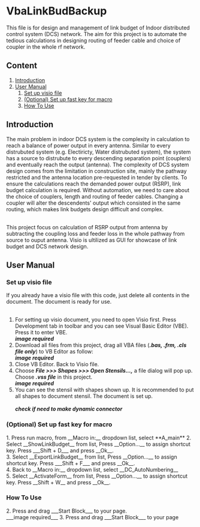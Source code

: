 # VbaLinkBudBackup

This file is for design and management of link budget of Indoor distributed control system (DCS)  network. The aim for this project is to automate the tedious calculations in designing routing of feeder cable and choice of coupler in the whole rf network.

 ## Content

1. [Introduction](#md-header2-introduction)
2. [User Manual](#md-header2-user-manual)
    1. [Set up visio file](#md-header3-set-up)
    2. [(Optional) Set up fast key for macro](#md-header3-fast-key)
    3. [How To Use](#md-header3-how-to-use)

<h2 id="md-header2-introduction">Introduction </h2>
The main problem in indoor DCS system is the complexity in calculation to reach a balance of power output in every antenna. Similar to every distrubuted system (e.g. Electiricty, Water distrubuted system), the system has a source to distrubute to every descending separation point (couplers) and eventually reach the 
output (antenna). The complexity of DCS system design comes from the limitation in construction site, mainly the pathway restricted and the antenna location pre-requested in tender by clients. To ensure the calculations reach the demanded power output (RSRP), link budget calculation is required. Without automation, 
we need to care about the choice of couplers, length and routing of feeder cables. Changing a coupler will alter the descendents' output which consisted in the same routing, which makes link budgets design difficult and complex.<br><br>
  
This project focus on calculation of RSRP output from antenna by subtracting the coupling loss and feeder loss in the whole pathway from source to ouput antenna. Visio is ultilized as GUI for showcase of link budget and DCS network design. 

<h2 id="md-header2-user-manual"> User Manual </h2>

<h3 id="md-header3-set-up"> Set up visio file </h3>
If you already have a visio file with this code, just delete all contents in the document. The document is ready for use. <br><br>

1. For setting up visio document, you need to open Visio first. Press Development tab in toolbar and you can see Visual Basic Editor (VBE). Press it to enter VBE.
<br>___image required___
2. Download all files from this project, drag all VBA files (___.bas, .frm, .cls file only___) to VB Editor as follow:
<br>___image required___
3. Close VB Editor. Back to Visio file.
4. Choose ___File >>> Shapes >>> Open Stensils...,___ a file dialog will pop up. Choose ___.vss file___ in this project.
<br>___image required___
5. You can see the stensil with shapes shown up. It is recommended to put all shapes to document stensil. The document is set up.<br>
<br>___check if need to make dynamic connector___

<h3 id="md-header3-fast-key"> (Optional) Set up fast key for macro</h3>
1. Press run macro, from __Macro in:__ dropdown list, select **A_main** 
2. Select __ShowLinkBudget__ from list, Press __Option...__ to assign shortcut key. Press ___Shift + D___ and press __Ok__.<br>
3. Select __ExportLinkBudget__ from list, Press __Option...__ to assign shortcut key. Press ___Shift + F___ and press __Ok__.<br>
4. Back to __Macro in:__ dropdown list, select __DC_AutoNumbering__<br>
5. Select __ActivateForm__ from list, Press __Option...__ to assign shortcut key. Press __Shift + W__ and press __Ok__. <br>

<h3 id="md-header3-how-to-use"> How To Use</h3>
2. Press and drag ___Start Block___ to your page.
<br>___image required___
3. Press and drag ___Start Block___ to your page

